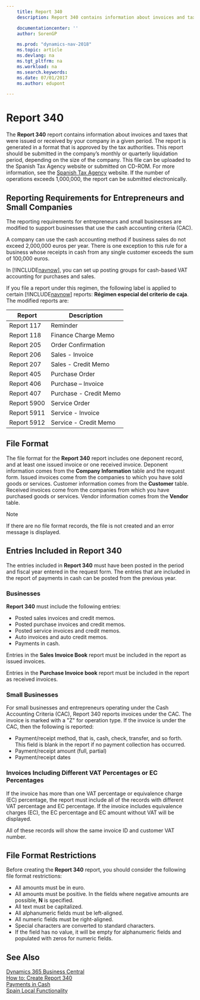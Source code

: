 ```yaml
---
    title: Report 340
    description: Report 340 contains information about invoices and taxes that were issued or received by your company in a given period. The report is generated in a format that is approved by the tax authorities.

    documentationcenter: ''
    author: SorenGP

    ms.prod: "dynamics-nav-2018"
    ms.topic: article
    ms.devlang: na
    ms.tgt_pltfrm: na
    ms.workload: na
    ms.search.keywords:
    ms.date: 07/01/2017
    ms.author: edupont

---
```

# Report 340
The **Report 340** report contains information about invoices and taxes that were issued or received by your company in a given period. The report is generated in a format that is approved by the tax authorities. This report should be submitted in the company’s monthly or quarterly liquidation period, depending on the size of the company. This file can be uploaded to the Spanish Tax Agency website or submitted on CD-ROM. For more information, see the [Spanish Tax Agency](https://sede.agenciatributaria.gob.es/) website. If the number of operations exceeds 1,000,000, the report can be submitted electronically.  

## Reporting Requirements for Entrepreneurs and Small Companies  
The reporting requirements for entrepreneurs and small businesses are modified to support businesses that use the cash accounting criteria (CAC).  

A company can use the cash accounting method if business sales do not exceed 2,000,000 euros per year. There is one exception to this rule for a business whose receipts in cash from any single customer exceeds the sum of 100,000 euros.  

In [!INCLUDE[navnow](../../includes/navnow_md.md)], you can set up posting groups for cash-based VAT accounting for purchases and sales.  

 If you file a report under this regimen, the following label is applied to certain [!INCLUDE[navnow](../../includes/navnow_md.md)] reports: **Régimen especial del criterio de caja**. The modified reports are:  

|Report|Description|  
|------------|---------------------------------------|  
|Report 117|Reminder|  
|Report 118|Finance Charge Memo|  
|Report 205|Order Confirmation|  
|Report 206|Sales - Invoice|  
|Report 207|Sales - Credit Memo|  
|Report 405|Purchase Order|  
|Report 406|Purchase – Invoice|  
|Report 407|Purchase - Credit Memo|  
|Report 5900|Service Order|  
|Report 5911|Service - Invoice|  
|Report 5912|Service - Credit Memo|  

## File Format  
The file format for the **Report 340** report includes one deponent record, and at least one issued invoice or one received invoice. Deponent information comes from the **Company Information** table and the request form. Issued invoices come from the companies to which you have sold goods or services. Customer information comes from the **Customer** table. Received invoices come from the companies from which you have purchased goods or services. Vendor information comes from the **Vendor** table.  

> [!NOTE]  
>  If there are no file format records, the file is not created and an error message is displayed.  

## Entries Included in Report 340  
The entries included in **Report 340** must have been posted in the period and fiscal year entered in the request form. The entries that are included in the report of payments in cash can be posted from the previous year.  

### Businesses  
**Report 340** must include the following entries:  

- Posted sales invoices and credit memos.  
- Posted purchase invoices and credit memos.  
- Posted service invoices and credit memos.  
- Auto invoices and auto credit memos.  
- Payments in cash.  

Entries in the **Sales Invoice Book** report must be included in the report as issued invoices.  

Entries in the **Purchase Invoice book** report must be included in the report as received invoices.  

### Small Businesses  
For small businesses and entrepreneurs operating under the Cash Accounting Criteria (CAC), Report 340 reports invoices under the CAC. The invoice is marked with a "Z" for operation type. If the invoice is under the CAC, then the following is reported:  

- Payment/receipt method, that is, cash, check, transfer, and so forth. This field is blank in the report if no payment collection has occurred.  
- Payment/receipt amount (full, partial)  
- Payment/receipt dates  

### Invoices Including Different VAT Percentages or EC Percentages  
If the invoice has more than one VAT percentage or equivalence charge (EC) percentage, the report must include all of the records with different VAT percentage and EC percentage. If the invoice includes equivalence charges (EC), the EC percentage and EC amount without VAT will be displayed.  

All of these records will show the same invoice ID and customer VAT number.  

## File Format Restrictions  
Before creating the **Report 340** report, you should consider the following file format restrictions:  

- All amounts must be in euro.  
- All amounts must be positive. In the fields where negative amounts are possible, **N** is specified.  
- All text must be capitalized.  
- All alphanumeric fields must be left-aligned.  
- All numeric fields must be right-aligned.  
- Special characters are converted to standard characters.  
- If the field has no value, it will be empty for alphanumeric fields and populated with zeros for numeric fields.  

## See Also
[Dynamics 365 Business Central](https://docs.microsoft.com/dynamics365/business-central/)  
[How to: Create Report 340](how-to-create-report-340.md)   
 [Payments in Cash](payments-in-cash.md)   
 [Spain Local Functionality](spain-local-functionality.md)
